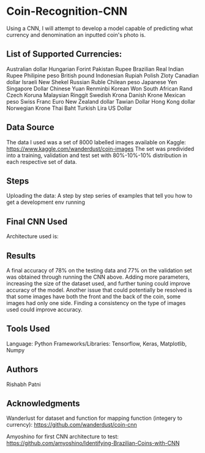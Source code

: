 # Coin-Recognition-CNN
Using a CNN, I will attempt to develop a model capable of predicting what currency and denomination an inputted coin's photo is. 

## List of Supported Currencies:
Australian dollar	Hungarian Forint	Pakistan Rupee
Brazilian Real	Indian Rupee	Philipine peso
British pound	Indonesian Rupiah	Polish Zloty
Canadian dollar	Israeli New Shekel	Russian Ruble
Chilean peso	Japanese Yen	Singapore Dollar
Chinese Yuan Renminbi	Korean Won	South African Rand
Czech Koruna	Malaysian Ringgit	Swedish Krona
Danish Krone	Mexican peso	Swiss Franc
Euro	New Zealand dollar	Tawian Dollar
Hong Kong dollar	Norwegian Krone	Thai Baht
Turkish Lira	US Dollar	

## Data Source
The data I used was a set of 8000 labelled images available on Kaggle:
https://www.kaggle.com/wanderdust/coin-images
The set was predivided into a training, validation and test set with 80%-10%-10% distribution in each respective set of data.


## Steps
Uploading the data:
A step by step series of examples that tell you how to get a development env running


## Final CNN Used
Architecture used is:



## Results
A final accuracy of 78% on the testing data and 77% on the validation set was obtained through running the CNN above. Adding more parameters, increasing the size of the dataset used, and further tuning could improve accuracy of the model. Another issue that could potentially be resolved is that some images have both the front and the back of the coin, some images had only one side. Finding a consistency on the type of images used could improve accuracy.

## Tools Used
Language: Python
Frameworks/Libraries: Tensorflow, Keras, Matplotlib, Numpy

## Authors
Rishabh Patni

## Acknowledgments
Wanderlust for dataset and function for mapping function (integery to currency):
https://github.com/wanderdust/coin-cnn

Amyoshino for first CNN architecture to test:
https://github.com/amyoshino/Identifying-Brazilian-Coins-with-CNN
